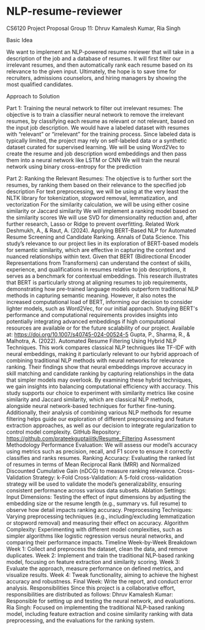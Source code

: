 # NLP-resume-reviewer
CS6120 Project Proposal
Group 11: Dhruv Kamalesh Kumar, Ria Singh

Basic Idea

We want to implement an NLP-powered resume reviewer that will take in a description of the job and a database of resumes. It will first filter our irrelevant resumes, and then automatically rank each resume based on its relevance to the given input. Ultimately, the hope is to save time for recruiters, admissions counselors, and hiring managers by showing the most qualified candidates. 

Approach to Solution

Part 1: Training the neural network to filter out irrelevant resumes:
The objective is to train a classifier neural network to remove the irrelevant resumes, by classifying each resume as relevant or not relevant, based on the input job description.
We would have a labeled dataset with resumes with “relevant” or “irrelevant” for the training process. Since labeled data is typically limited, the project may rely on self-labeled data or a synthetic dataset curated for supervised learning.
We will be using Word2Vec to create the resume and job description word embeddings and then pass them into a neural network like LSTM or CNN
We will train the neural network using binary cross-entropy for the prediction

Part 2: Ranking the Relevant Resumes:
The objective is to further sort the resumes, by ranking them based on their relevance to the specified job description
For text preprocessing, we will be using at the very least the NLTK library for tokenization, stopword removal, lemmatization, and vectorization
For the similarity calculation, we will be using either cosine similarity or Jaccard similarity
We will implement a ranking model based on the similarity scores 
We will use SVD for dimensionality reduction and, after further research, Lasso or Ridge to prevent overfitting. 
Related Work
Deshmukh, A., & Raut, A. (2024). Applying BERT-Based NLP for Automated Resume Screening and Candidate Ranking. Annals of Data Science.
This study’s relevance to our project lies in its exploration of BERT-based models for semantic similarity, which are effective in capturing the context and nuanced relationships within text. Given that BERT (Bidirectional Encoder Representations from Transformers) can understand the context of skills, experience, and qualifications in resumes relative to job descriptions, it serves as a benchmark for contextual embeddings. This research illustrates that BERT is particularly strong at aligning resumes to job requirements, demonstrating how pre-trained language models outperform traditional NLP methods in capturing semantic meaning. However, it also notes the increased computational load of BERT, informing our decision to consider lighter models, such as Word2Vec, for our initial approach. Studying BERT's performance and computational requirements provides insights into potentially integrating advanced embeddings if high computational resources are available or for the future scalability of our project. Available at: https://doi.org/10.1007/s40745-024-00524-5
Gupta, P., Sharma, R., & Malhotra, A. (2022). Automated Resume Filtering Using Hybrid NLP Techniques.
This work compares classical NLP techniques like TF-IDF with neural embeddings, making it particularly relevant to our hybrid approach of combining traditional NLP methods with neural networks for relevance ranking. Their findings show that neural embeddings improve accuracy in skill matching and candidate ranking by capturing relationships in the data that simpler models may overlook. By examining these hybrid techniques, we gain insights into balancing computational efficiency with accuracy. This study supports our choice to experiment with similarity metrics like cosine similarity and Jaccard similarity, which are classical NLP methods, alongside neural network-based techniques for further fine-tuning. Additionally, their analysis of combining various NLP methods for resume filtering helps guide our exploration of different preprocessing and feature extraction approaches, as well as our decision to integrate regularization to control model complexity.
GitHub Repository: https://github.com/prateekguptaiiitk/Resume_Filtering
Assessment Methodology
Performance Evaluation:
We will assess our model’s accuracy using metrics such as precision, recall, and F1 score to ensure it correctly classifies and ranks resumes.
Ranking Accuracy: Evaluating the ranked list of resumes in terms of Mean Reciprocal Rank (MRR) and Normalized Discounted Cumulative Gain (nDCG) to measure ranking relevance.
Cross-Validation Strategy:
k-Fold Cross-Validation: A 5-fold cross-validation strategy will be used to validate the model’s generalizability, ensuring consistent performance across various data subsets.
Ablation Settings:
Input Dimensions: Testing the effect of input dimensions by adjusting the embedding size or the resume length (e.g., summary vs. full resume) to observe how detail impacts ranking accuracy.
Preprocessing Techniques: Varying preprocessing techniques (e.g., including/excluding lemmatization or stopword removal) and measuring their effect on accuracy.
Algorithm Complexity: Experimenting with different model complexities, such as simpler algorithms like logistic regression versus neural networks, and comparing their performance impacts.
Timeline
Week-by-Week Breakdown
Week 1: Collect and preprocess the dataset, clean the data, and remove duplicates.
Week 2: Implement and train the traditional NLP-based ranking model, focusing on feature extraction and similarity scoring.
Week 3: Evaluate the approach, measure performance on defined metrics, and visualize results.
Week 4: Tweak functionality, aiming to achieve the highest accuracy and robustness. 
Final Week: Write the report, and conduct error analysis.
Responsibilities
Since this project is a collaborative effort, responsibilities are distributed as follows:
Dhruv Kamalesh Kumar: Responsible for setting up and testing the neural network, and evaluations.
Ria Singh: Focused on implementing the traditional NLP-based ranking model, including feature extraction and cosine similarity ranking with data preprocessing, and the evaluations for the ranking system. 


